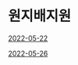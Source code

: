 # 원지배지원

[2022-05-22](2022-05-22.md)

[2022-05-26](https://www.notion.so/2022-05-26-ef19f53374054a76938f262106cc30af)
